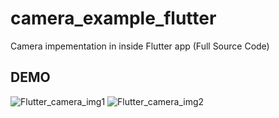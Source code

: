 # camera_example_flutter

Camera impementation in inside Flutter app (Full Source Code)

## DEMO 

  ![Flutter_camera_img1](https://user-images.githubusercontent.com/14937132/109623889-a11dde00-7b63-11eb-8dbb-4f8e4e01eeac.jpeg)
 ![Flutter_camera_img2](https://user-images.githubusercontent.com/14937132/109623884-9fecb100-7b63-11eb-98b6-ad5f2549b04a.jpeg)


